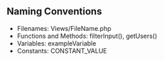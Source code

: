 ## Naming Conventions
  * Filenames: Views/FileName.php
  * Functions and Methods: filterInput(), getUsers()
  * Variables: exampleVariable
  * Constants: CONSTANT_VALUE
